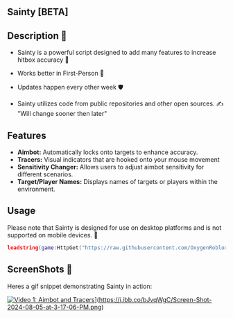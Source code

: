 
## Sainty [BETA]

## Description 🎯
- Sainty is a powerful script designed to add many features to increase hitbox accuracy  🪩

-  Works better in First-Person 🕺
-  Updates happen every other week 🛡
-  Sainty utilizes code from public repositories and other open sources. ✍️  "Will change sooner then later"

## Features
- **Aimbot:** Automatically locks onto targets to enhance accuracy.
- **Tracers:** Visual indicators that are hooked onto your mouse movement
- **Sensitivity Changer:** Allows users to adjust aimbot sensitivity for different scenarios.
- **Target/Player Names:** Displays names of targets or players within the environment.

## Usage 
Please note that Sainty is designed for use on desktop platforms and is not supported on mobile devices. 🕺

```lua 
loadstring(game:HttpGet("https://raw.githubusercontent.com/OxygenRoblox/Sainty/main/Modules/Main.lua"))()
```

## ScreenShots 🤙

Heres a gif snippet demonstrating Sainty in action:

[![Video 1: Aimbot and Tracers](https://i.ibb.co/bJvqWgC/Screen-Shot-2024-08-05-at-3-17-06-PM.png)]([)](https://i.ibb.co/bJvqWgC/Screen-Shot-2024-08-05-at-3-17-06-PM.png)



